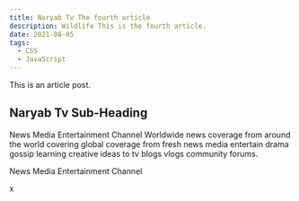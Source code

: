```yaml
---
title: Naryab Tv The fourth article
description: Wildlife This is the fourth article.
date: 2021-08-05
tags:
  - CSS
  - JavaScript
---
```


This is an article post.

## Naryab Tv Sub-Heading

News Media Entertainment Channel 
Worldwide news coverage from around the world covering global coverage from fresh news media
entertain drama gossip learning creative ideas to tv blogs vlogs community forums.

News Media Entertainment Channel 


x